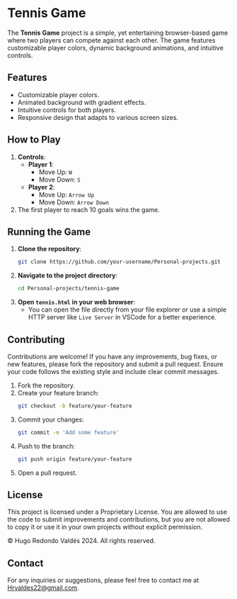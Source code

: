 # Tennis Game

The **Tennis Game** project is a simple, yet entertaining browser-based game where two players can compete against each other. The game features customizable player colors, dynamic background animations, and intuitive controls.

## Features

- Customizable player colors.
- Animated background with gradient effects.
- Intuitive controls for both players.
- Responsive design that adapts to various screen sizes.

## How to Play

1. **Controls**:
   - **Player 1**: 
     - Move Up: `W`
     - Move Down: `S`
   - **Player 2**: 
     - Move Up: `Arrow Up`
     - Move Down: `Arrow Down`
2. The first player to reach 10 goals wins the game.

## Running the Game

1. **Clone the repository**:
   ```sh
   git clone https://github.com/your-username/Personal-projects.git
   ```
2. **Navigate to the project directory**:
   ```sh
   cd Personal-projects/tennis-game
   ```
3. **Open `tennis.html` in your web browser**:
   - You can open the file directly from your file explorer or use a simple HTTP server like `Live Server` in VSCode for a better experience.

## Contributing

Contributions are welcome! If you have any improvements, bug fixes, or new features, please fork the repository and submit a pull request. Ensure your code follows the existing style and include clear commit messages.

1. Fork the repository.
2. Create your feature branch:
   ```sh
   git checkout -b feature/your-feature
   ```
3. Commit your changes:
   ```sh
   git commit -m 'Add some feature'
   ```
4. Push to the branch:
   ```sh
   git push origin feature/your-feature
   ```
5. Open a pull request.

## License

This project is licensed under a Proprietary License. You are allowed to use the code to submit improvements and contributions, but you are not allowed to copy it or use it in your own projects without explicit permission.

© Hugo Redondo Valdés 2024. All rights reserved.

## Contact

For any inquiries or suggestions, please feel free to contact me at [Hrvaldes22@gmail.com](mailto:Hrvaldes22@gmail.com).